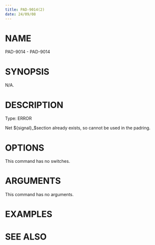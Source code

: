 ```yaml
---
title: PAD-9014(2)
date: 24/09/08
---
```


# NAME

PAD-9014 - PAD-9014

# SYNOPSIS

N/A.

# DESCRIPTION

Type: ERROR

Net ${signal}_$section already exists, so cannot be used in the padring.

# OPTIONS

This command has no switches.

# ARGUMENTS

This command has no arguments.

# EXAMPLES

# SEE ALSO
